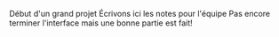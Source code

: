 Début d'un grand projet
Écrivons ici les notes pour l'équipe
Pas encore terminer l'interface mais une bonne partie est fait!
